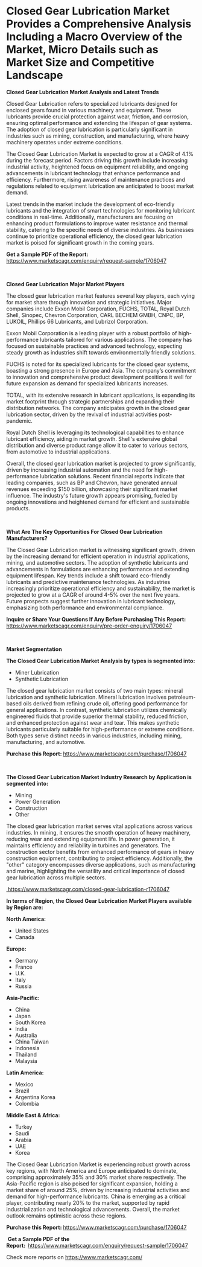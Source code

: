 <p><h1>Closed Gear Lubrication Market Provides a Comprehensive Analysis Including a Macro Overview of the Market, Micro Details such as Market Size and Competitive Landscape</h1></p><p><strong>Closed Gear Lubrication Market Analysis and Latest Trends</strong></p>
<p><p>Closed Gear Lubrication refers to specialized lubricants designed for enclosed gears found in various machinery and equipment. These lubricants provide crucial protection against wear, friction, and corrosion, ensuring optimal performance and extending the lifespan of gear systems. The adoption of closed gear lubrication is particularly significant in industries such as mining, construction, and manufacturing, where heavy machinery operates under extreme conditions.</p><p>The Closed Gear Lubrication Market is expected to grow at a CAGR of 4.1% during the forecast period. Factors driving this growth include increasing industrial activity, heightened focus on equipment reliability, and ongoing advancements in lubricant technology that enhance performance and efficiency. Furthermore, rising awareness of maintenance practices and regulations related to equipment lubrication are anticipated to boost market demand.</p><p>Latest trends in the market include the development of eco-friendly lubricants and the integration of smart technologies for monitoring lubricant conditions in real-time. Additionally, manufacturers are focusing on enhancing product formulations to improve water resistance and thermal stability, catering to the specific needs of diverse industries. As businesses continue to prioritize operational efficiency, the closed gear lubrication market is poised for significant growth in the coming years.</p></p>
<p><strong>Get a Sample PDF of the Report:&nbsp;</strong> <a href="https://www.marketscagr.com/enquiry/request-sample/1706047?utm_campaign=2939&utm_medium=2&utm_source=Github&utm_content=ia&utm_term=27032025&utm_id=closed-gear-lubrication">https://www.marketscagr.com/enquiry/request-sample/1706047</a></p>
<p>&nbsp;</p>
<p><strong>Closed Gear Lubrication Major Market Players</strong></p>
<p><p>The closed gear lubrication market features several key players, each vying for market share through innovation and strategic initiatives. Major companies include Exxon Mobil Corporation, FUCHS, TOTAL, Royal Dutch Shell, Sinopec, Chevron Corporation, CARL BECHEM GMBH, CNPC, BP, LUKOIL, Phillips 66 Lubricants, and Lubrizol Corporation. </p><p>Exxon Mobil Corporation is a leading player with a robust portfolio of high-performance lubricants tailored for various applications. The company has focused on sustainable practices and advanced technology, expecting steady growth as industries shift towards environmentally friendly solutions. </p><p>FUCHS is noted for its specialized lubricants for the closed gear systems, boasting a strong presence in Europe and Asia. The company’s commitment to innovation and comprehensive product development positions it well for future expansion as demand for specialized lubricants increases.</p><p>TOTAL, with its extensive research in lubricant applications, is expanding its market footprint through strategic partnerships and expanding their distribution networks. The company anticipates growth in the closed gear lubrication sector, driven by the revival of industrial activities post-pandemic.</p><p>Royal Dutch Shell is leveraging its technological capabilities to enhance lubricant efficiency, aiding in market growth. Shell's extensive global distribution and diverse product range allow it to cater to various sectors, from automotive to industrial applications.</p><p>Overall, the closed gear lubrication market is projected to grow significantly, driven by increasing industrial automation and the need for high-performance lubrication solutions. Recent financial reports indicate that leading companies, such as BP and Chevron, have generated annual revenues exceeding $150 billion, showcasing their significant market influence. The industry's future growth appears promising, fueled by ongoing innovations and heightened demand for efficient and sustainable products.</p></p>
<p>&nbsp;</p>
<p><strong>What Are The Key Opportunities For Closed Gear Lubrication Manufacturers?</strong></p>
<p><p>The Closed Gear Lubrication market is witnessing significant growth, driven by the increasing demand for efficient operation in industrial applications, mining, and automotive sectors. The adoption of synthetic lubricants and advancements in formulations are enhancing performance and extending equipment lifespan. Key trends include a shift toward eco-friendly lubricants and predictive maintenance technologies. As industries increasingly prioritize operational efficiency and sustainability, the market is projected to grow at a CAGR of around 4-5% over the next five years. Future prospects suggest further innovation in lubricant technology, emphasizing both performance and environmental compliance.</p></p>
<p><strong>Inquire or Share Your Questions If Any Before Purchasing This Report:</strong> <a href="https://www.marketscagr.com/enquiry/pre-order-enquiry/1706047?utm_campaign=2939&utm_medium=2&utm_source=Github&utm_content=ia&utm_term=27032025&utm_id=closed-gear-lubrication">https://www.marketscagr.com/enquiry/pre-order-enquiry/1706047</a></p>
<p>&nbsp;</p>
<p><strong>Market Segmentation</strong></p>
<p><strong>The Closed Gear Lubrication Market Analysis by types is segmented into:</strong></p>
<p><ul><li>Miner Lubrication</li><li>Synthetic Lubrication</li></ul></p>
<p><p>The closed gear lubrication market consists of two main types: mineral lubrication and synthetic lubrication. Mineral lubrication involves petroleum-based oils derived from refining crude oil, offering good performance for general applications. In contrast, synthetic lubrication utilizes chemically engineered fluids that provide superior thermal stability, reduced friction, and enhanced protection against wear and tear. This makes synthetic lubricants particularly suitable for high-performance or extreme conditions. Both types serve distinct needs in various industries, including mining, manufacturing, and automotive.</p></p>
<p><strong>Purchase this Report:&nbsp;</strong><a href="https://www.marketscagr.com/purchase/1706047?utm_campaign=2939&utm_medium=2&utm_source=Github&utm_content=ia&utm_term=27032025&utm_id=closed-gear-lubrication">https://www.marketscagr.com/purchase/1706047</a></p>
<p>&nbsp;</p>
<p><strong>The Closed Gear Lubrication Market Industry Research by Application is segmented into:</strong></p>
<p><ul><li>Mining</li><li>Power Generation</li><li>Construction</li><li>Other</li></ul></p>
<p><p>The closed gear lubrication market serves vital applications across various industries. In mining, it ensures the smooth operation of heavy machinery, reducing wear and extending equipment life. In power generation, it maintains efficiency and reliability in turbines and generators. The construction sector benefits from enhanced performance of gears in heavy construction equipment, contributing to project efficiency. Additionally, the "other" category encompasses diverse applications, such as manufacturing and marine, highlighting the versatility and critical importance of closed gear lubrication across multiple sectors.</p></p>
<p><a href="https://www.marketscagr.com/closed-gear-lubrication-r1706047?utm_campaign=2939&utm_medium=2&utm_source=Github&utm_content=ia&utm_term=27032025&utm_id=closed-gear-lubrication">&nbsp;https://www.marketscagr.com/closed-gear-lubrication-r1706047</a></p>
<p><strong>In terms of Region, the Closed Gear Lubrication Market Players available by Region are:</strong></p>
<p>
    <p> <strong> North America: </strong>
        <ul>
            <li>United States</li>
            <li>Canada</li>
        </ul>
        </p> 
    <p> <strong> Europe: </strong>
        <ul>
            <li>Germany</li>
            <li>France</li>
            <li>U.K.</li>
            <li>Italy</li>
            <li>Russia</li>
        </ul>
        </p> 
    <p> <strong> Asia-Pacific: </strong>
        <ul>
            <li>China</li>
            <li>Japan</li>
            <li>South Korea</li>
            <li>India</li>
            <li>Australia</li>
            <li>China Taiwan</li>
            <li>Indonesia</li>
            <li>Thailand</li>
            <li>Malaysia</li>
        </ul>
        </p> 
    <p> <strong> Latin America: </strong>
        <ul>
            <li>Mexico</li>
            <li>Brazil</li>
            <li>Argentina Korea</li>
            <li>Colombia</li>
        </ul>
        </p> 
    <p> <strong> Middle East & Africa: </strong>
        <ul>
            <li>Turkey</li>
            <li>Saudi</li>
            <li>Arabia</li>
            <li>UAE</li>
            <li>Korea</li>
        </ul>
    </p>
    </p>
<p><p>The Closed Gear Lubrication Market is experiencing robust growth across key regions, with North America and Europe anticipated to dominate, comprising approximately 35% and 30% market share respectively. The Asia-Pacific region is also poised for significant expansion, holding a market share of around 25%, driven by increasing industrial activities and demand for high-performance lubricants. China is emerging as a critical player, contributing nearly 20% to the market, supported by rapid industrialization and technological advancements. Overall, the market outlook remains optimistic across these regions.</p></p>
<p><strong>Purchase this Report: </strong><a href="https://www.marketscagr.com/purchase/1706047?utm_campaign=2939&utm_medium=2&utm_source=Github&utm_content=ia&utm_term=27032025&utm_id=closed-gear-lubrication">https://www.marketscagr.com/purchase/1706047</a></p>
<p>&nbsp;<strong>Get a Sample PDF of the Report:&nbsp;&nbsp;</strong><a href="https://www.marketscagr.com/enquiry/request-sample/1706047?utm_campaign=2939&utm_medium=2&utm_source=Github&utm_content=ia&utm_term=27032025&utm_id=closed-gear-lubrication">https://www.marketscagr.com/enquiry/request-sample/1706047</a></p>
<p><strong></strong></p>
<p>Check more reports on <a href="https://www.marketscagr.com/?utm_campaign=2939&utm_medium=2&utm_source=Github&utm_content=ia&utm_term=27032025&utm_id=closed-gear-lubrication">https://www.marketscagr.com/</a></p>